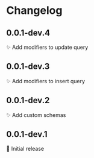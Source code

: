 # Changelog

## 0.0.1-dev.4
✨ Add modifiers to update query

## 0.0.1-dev.3
✨ Add modifiers to insert query

## 0.0.1-dev.2
✨ Add custom schemas

## 0.0.1-dev.1
🎉 Initial release